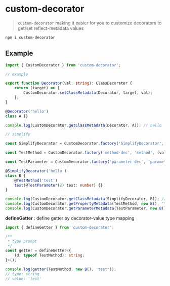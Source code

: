 # custom-decorator

> `custom-decorator` making it easier for you to customize decorators to get/set reflect-metadata values

```sh
npm i custom-decorator
```

## Example

```ts
import { CustomDecorator } from 'custom-decorator';

// example

export function Decorator(val: string): ClassDecorator {
	return (target) => {
		CustomDecorator.setClassMetadata(Decorator, target, val);
	};
}

@Decorator('hello')
class A {}

console.log(CustomDecorator.getClassMetadata(Decorator, A)); // hello

// simplify

const SimplifyDecorator = CustomDecorator.factory('SimplifyDecorator', 'class', (val: string) => val);

const TestMethod = CustomDecorator.factory('method-dec', 'method', (val: string) => val);

const TestParameter = CustomDecorator.factory('parameter-dec', 'parameter', (num: number) => num * 2);

@SimplifyDecorator('hello')
class B {
	@TestMethod('test')
	test(@TestParameter(2) test: number) {}
}

console.log(CustomDecorator.getClassMetadata(SimplifyDecorator, B)); // hello
console.log(CustomDecorator.getPropertyMetadata(TestMethod, new B(), 'test')); // test
console.log(CustomDecorator.getParameterMetadata(TestParameter, new B(), 'test', 0)); // 4
```

**defineGetter** : define getter by decorator-value type mapping

```ts
import { defineGetter } from 'custom-decorator';

/**
 * type prompt
 */
const getter = defineGetter<{
	(d: typeof TestMethod): string;
}>();

console.log(getter(TestMethod, new B(), 'test'));
// type: string
// value: 'test'
```
